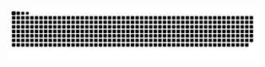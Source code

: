 <div align="center" >
  <img src="https://github.com/Codebutproblem/Codebutproblem/blob/output/github-contribution-grid-snake-dark.svg">
</div>

